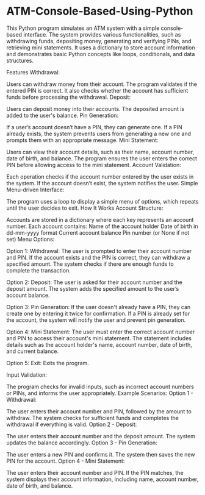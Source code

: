 # ATM-Console-Based-Using-Python
This Python program simulates an ATM system with a simple console-based interface. The system provides various functionalities, such as withdrawing funds, depositing money, generating and verifying PINs, and retrieving mini statements. It uses a dictionary to store account information and demonstrates basic Python concepts like loops, conditionals, and data structures.

Features
Withdrawal:

Users can withdraw money from their account.
The program validates if the entered PIN is correct.
It also checks whether the account has sufficient funds before processing the withdrawal.
Deposit:

Users can deposit money into their accounts.
The deposited amount is added to the user's balance.
Pin Generation:

If a user’s account doesn’t have a PIN, they can generate one.
If a PIN already exists, the system prevents users from generating a new one and prompts them with an appropriate message.
Mini Statement:

Users can view their account details, such as their name, account number, date of birth, and balance.
The program ensures the user enters the correct PIN before allowing access to the mini statement.
Account Validation:

Each operation checks if the account number entered by the user exists in the system.
If the account doesn’t exist, the system notifies the user.
Simple Menu-driven Interface:

The program uses a loop to display a simple menu of options, which repeats until the user decides to exit.
How It Works
Account Structure:

Accounts are stored in a dictionary where each key represents an account number.
Each account contains:
Name of the account holder
Date of birth in dd-mm-yyyy format
Current account balance
Pin number (or None if not set)
Menu Options:

Option 1: Withdrawal: The user is prompted to enter their account number and PIN. If the account exists and the PIN is correct, they can withdraw a specified amount. The system checks if there are enough funds to complete the transaction.

Option 2: Deposit: The user is asked for their account number and the deposit amount. The system adds the specified amount to the user’s account balance.

Option 3: Pin Generation: If the user doesn't already have a PIN, they can create one by entering it twice for confirmation. If a PIN is already set for the account, the system will notify the user and prevent pin generation.

Option 4: Mini Statement: The user must enter the correct account number and PIN to access their account's mini statement. The statement includes details such as the account holder's name, account number, date of birth, and current balance.

Option 5: Exit: Exits the program.

Input Validation:

The program checks for invalid inputs, such as incorrect account numbers or PINs, and informs the user appropriately.
Example Scenarios:
Option 1 - Withdrawal:

The user enters their account number and PIN, followed by the amount to withdraw. The system checks for sufficient funds and completes the withdrawal if everything is valid.
Option 2 - Deposit:

The user enters their account number and the deposit amount. The system updates the balance accordingly.
Option 3 - Pin Generation:

The user enters a new PIN and confirms it. The system then saves the new PIN for the account.
Option 4 - Mini Statement:

The user enters their account number and PIN. If the PIN matches, the system displays their account information, including name, account number, date of birth, and balance.
